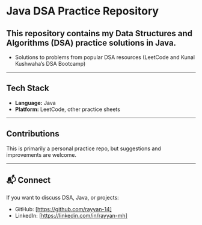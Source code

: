 # Java DSA Practice Repository  

This repository contains my **Data Structures and Algorithms (DSA)** practice solutions in **Java**.  
---

- Solutions to problems from popular DSA resources (LeetCode and Kunal Kushwaha’s DSA Bootcamp)    

---

## Tech Stack  
- **Language:** Java  
- **Platform:** LeetCode, other practice sheets 

---

## Contributions  
This is primarily a personal practice repo, but suggestions and improvements are welcome. 

---

## 📬 Connect  
If you want to discuss DSA, Java, or projects:  
- GitHub: [https://github.com/rayyan-14]  
- LinkedIn: [https://linkedin.com/in/rayyan-mh]  
